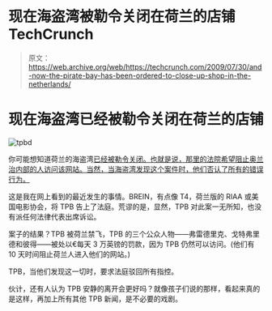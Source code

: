 # 现在海盗湾被勒令关闭在荷兰的店铺 TechCrunch

> 原文：<https://web.archive.org/web/https://techcrunch.com/2009/07/30/and-now-the-pirate-bay-has-been-ordered-to-close-up-shop-in-the-netherlands/>

# 现在海盗湾已经被勒令关闭在荷兰的店铺

![tpbd](img/5adcd96518c8de418d86addabd250096.png "tpbd")

你可能想知道荷兰的海盗湾[已经被勒令关闭。也就是说，那里的法院希望阻止奥兰治内部的人访问该网站。当然，当海盗湾发现这个案件时，他们否认了所有的错误行为。](https://web.archive.org/web/20221007201541/http://torrentfreak.com/the-pirate-bay-ordered-to-close-in-the-netherlands-090730/)

这是我在网上看到的最近发生的事情。BREIN，有点像 T4，荷兰版的 RIAA 或美国电影协会，将 TPB 告上了法庭。荒谬的是，显然，TPB 对此案一无所知，也没有派任何法律代表出席诉讼。

案子的结果？TPB 被荷兰禁飞，TPB 的三个公众人物——弗雷德里克、戈特弗里德和彼得——被处以€每天 3 万英镑的罚款，因为 TPB 仍然可以访问。(他们有 10 天时间阻止荷兰人进入他们的网站。)

TPB，当他们发现这一切时，要求法庭驳回所有指控。

伙计，还有人认为 TPB 安静的离开会更好吗？就像孩子们说的那样，看起来真的是这样，再加上所有其他 TPB 新闻，是不必要的戏剧。
